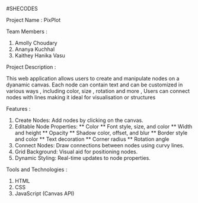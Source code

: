 #SHECODES 

Project Name : PixPlot 

Team Members :
1. Amolly Choudary
2. Ananya Kuchhal
3. Kaithey Hanika Vasu 

Project Description :

This web application allows users to create and manipulate nodes on a dyanamic canvas. Each node can contain text and can be customized in various ways , including color, size , rotation and more , Users can connect nodes with lines making it ideal for visualisation or structures 


Features :

1. Create Nodes: Add nodes by clicking on the canvas.
2. Editable Node Properties:
     ** Color
     ** Font style, size, and color
     ** Width and height
     ** Opacity
     ** Shadow color, offset, and blur
     ** Border style and color
     ** Text decoration
     ** Corner radius
     ** Rotation angle
3. Connect Nodes: Draw connections between nodes using curvy lines.
4. Grid Background: Visual aid for positioning nodes.
5. Dynamic Styling: Real-time updates to node properties.


Tools and Technologies :

1. HTML
2. CSS
3. JavaScript (Canvas API)
